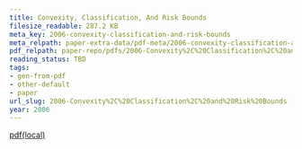 ```yaml
---
title: Convexity, Classification, And Risk Bounds
filesize_readable: 287.2 KB
meta_key: 2006-convexity-classification-and-risk-bounds
meta_relpath: paper-extra-data/pdf-meta/2006-convexity-classification-and-risk-bounds.yaml
pdf_relpath: paper-repo/pdfs/2006-Convexity%2C%20Classification%2C%20and%20Risk%20Bounds.pdf
reading_status: TBD
tags:
- gen-from-pdf
- other-default
- paper
url_slug: 2006-Convexity%2C%20Classification%2C%20and%20Risk%20Bounds
year: 2006
---
```


[pdf(local)](../../paper-repo/pdfs/2006-Convexity%2C%20Classification%2C%20and%20Risk%20Bounds.pdf)
